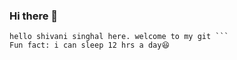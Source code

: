 ### Hi there 👋
```{
hello shivani singhal here. welcome to my git ```
Fun fact: i can sleep 12 hrs a day😆
